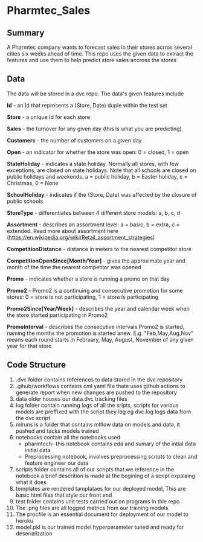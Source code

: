# Pharmtec_Sales
## Summary
A Pharmtec company wants to forecast sales in their stores acrros several cities six weeks ahead of time. This repo uses the given data to extract the features and use them to help predict store sales accross the stores

## Data
The data will be stored in a dvc repo. The data's given features include

**Id** - an Id that represents a (Store, Date) duple within the test set

**Store** - a unique Id for each store

**Sales** - the turnover for any given day (this is what you are predicting)

**Customers** - the number of customers on a given day

**Open** - an indicator for whether the store was open: 0 = closed, 1 = open

**StateHoliday** - indicates a state holiday. Normally all stores, with few exceptions, are closed on state holidays. Note that all schools are closed on public holidays and weekends. a = public holiday, b = Easter holiday, c = Christmas, 0 = None

**SchoolHoliday** - indicates if the (Store, Date) was affected by the closure of public schools

**StoreType** - differentiates between 4 different store models: a, b, c, d

**Assortment** - describes an assortment level: a = basic, b = extra, c = extended. Read more about assortment here (https://en.wikipedia.org/wiki/Retail_assortment_strategies)

**CompetitionDistance** - distance in meters to the nearest competitor store

**CompetitionOpenSince[Month/Year]** - gives the approximate year and month of the time the nearest competitor was opened

**Promo** - indicates whether a store is running a promo on that day

**Promo2** - Promo2 is a continuing and consecutive promotion for some stores: 0 = store is not participating, 1 = store is participating

**Promo2Since[Year/Week]** - describes the year and calendar week when the store started participating in Promo2

**PromoInterval** - describes the consecutive intervals Promo2 is started, naming the months the promotion is started anew. E.g. "Feb,May,Aug,Nov" means each round starts in February, May, August, November of any given year for that store

## Code Structure 
1. .dvc folder contains references to data stored in the dvc repository 
2. .gihub/workflows contains cml yaml file thate uses github actions to generate report when new changes are pushed to the repository
3. data older houses our data.dvc tracking files 
4. log folder contain running logs of all the sripts, scripts for various models are preffixed with the script they log eg dvc.log logs data from the dvc script
5. mlruns is a folder that contains mlflow data on models and data, it pushed and tacks models trained 
6. notebooks contain all the notebooks used 
     * pharmtech- this notebook contains eda and sumary of  the intial data initial data 
     * Preprocessing notebook, involves preprocessing scripts to clean and feature engineer our data 
 7. scripts folder contains all of our scripts that we reference in the notebook a brief descrition is made at the begining of a script expalaing what it does
 8. templates are rendered tamplataes for our deployed model, This are basic html files that style our front end 
 9. test folder contains unit tests carried out on programs in thie repo
 10. The .png files are all logged metrics from our training models 
 11. The procfile is an essential document for deployment of our model to heroku 
 12. model.pkl is our trained model hyperparameter tuned and ready for deserialization 
